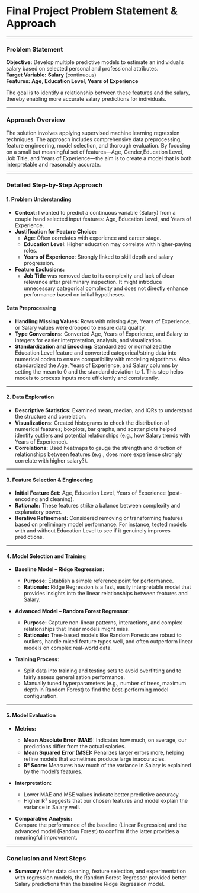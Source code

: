 # Final Project Problem Statement & Approach

---

### Problem Statement

**Objective:** Develop multiple predictive models to estimate an individual’s salary based on selected personal and professional attributes.  
**Target Variable:** **Salary** (continuous)  
**Features:** **Age**, **Education Level**, **Years of Experience**  

The goal is to identify a relationship between these features and the salary, thereby enabling more accurate salary predictions for individuals.

---

### Approach Overview

The solution involves applying supervised machine learning regression techniques. The approach includes comprehensive data preprocessing, feature engineering, model selection, and thorough evaluation. By focusing on a small but meaningful set of features—Age, Gender,Education Level, Job Title, and Years of Experience—the aim is to create a model that is both interpretable and reasonably accurate.

---

### Detailed Step-by-Step Approach

#### 1. Problem Understanding
- **Context:** I wanted to predict a continuous variable (Salary) from a couple hand selected input features: Age, Education Level, and Years of Experience.
- **Justification for Feature Choice:**  
  - **Age**: Often correlates with experience and career stage.  
  - **Education Level**: Higher education may correlate with higher-paying roles.  
  - **Years of Experience**: Strongly linked to skill depth and salary progression.
- **Feature Exclusions:**  
  - **Job Title** was removed due to its complexity and lack of clear relevance after preliminary inspection. It might introduce unnecessary categorical complexity and does not directly enhance performance based on initial hypotheses.

#### Data Preprocessing
- **Handling Missing Values:** Rows with missing Age, Years of Experience, or Salary values were dropped to ensure data quality.  
- **Type Conversions:** Converted Age, Years of Experience, and Salary to integers for easier interpretation, analysis, and visualization.  
- **Standardization and Encoding:** Standardized or normalized the Education Level feature and converted categorical/string data into numerical codes to ensure compatibility with modeling algorithms. Also standardized the Age, Years of Experience, and Salary columns by setting the mean to 0 and the standard deviation to 1. This step helps models to process inputs more efficiently and consistently.

---

#### 2. Data Exploration
- **Descriptive Statistics:** Examined mean, median, and IQRs to understand the structure and correlation.
- **Visualizations:** Created histograms to check the distribution of numerical features; boxplots, bar graphs, and scatter plots helped identify outliers and potential relationships (e.g., how Salary trends with Years of Experience).
- **Correlations:** Used heatmaps to gauge the strength and direction of relationships between features (e.g., does more experience strongly correlate with higher salary?).

---

#### 3. Feature Selection & Engineering
- **Initial Feature Set:** Age, Education Level, Years of Experience (post-encoding and cleaning).
- **Rationale:** These features strike a balance between complexity and explanatory power.  
- **Iterative Refinement:** Considered removing or transforming features based on preliminary model performance. For instance, tested models with and without Education Level to see if it genuinely improves predictions.

---

#### 4. Model Selection and Training
- **Baseline Model – Ridge Regression:**  
  - **Purpose:** Establish a simple reference point for performance.  
  - **Rationale:** Ridge Regression is a fast, easily interpretable model that provides insights into the linear relationships between features and Salary.
  
- **Advanced Model – Random Forest Regressor:**  
  - **Purpose:** Capture non-linear patterns, interactions, and complex relationships that linear models might miss.  
  - **Rationale:** Tree-based models like Random Forests are robust to outliers, handle mixed feature types well, and often outperform linear models on complex real-world data.

- **Training Process:**  
  - Split data into training and testing sets to avoid overfitting and to fairly assess generalization performance.  
  - Manually tuned hyperparameters (e.g., number of trees, maximum depth in Random Forest) to find the best-performing model configuration.

---

#### 5. Model Evaluation
- **Metrics:**  
  - **Mean Absolute Error (MAE):** Indicates how much, on average, our predictions differ from the actual salaries.  
  - **Mean Squared Error (MSE):** Penalizes larger errors more, helping refine models that sometimes produce large inaccuracies.  
  - **R² Score:** Measures how much of the variance in Salary is explained by the model’s features.

- **Interpretation:**  
  - Lower MAE and MSE values indicate better predictive accuracy.  
  - Higher R² suggests that our chosen features and model explain the variance in Salary well.

- **Comparative Analysis:**  
  Compare the performance of the baseline (Linear Regression) and the advanced model (Random Forest) to confirm if the latter provides a meaningful improvement.

---

### Conclusion and Next Steps

- **Summary:** After data cleaning, feature selection, and experimentation with regression models, the Random Forest Regressor provided better Salary predictions than the baseline Ridge Regression model.
